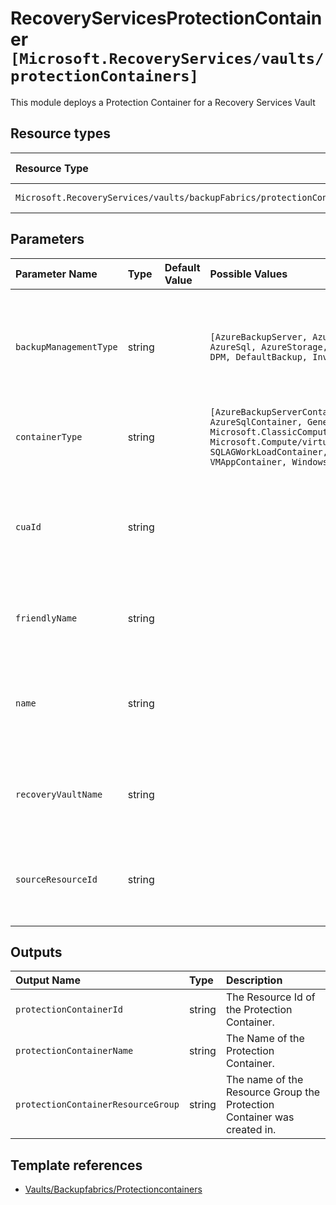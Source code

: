 # RecoveryServicesProtectionContainer  `[Microsoft.RecoveryServices/vaults/protectionContainers]`

This module deploys a Protection Container for a Recovery Services Vault

## Resource types

| Resource Type | Api Version |
| :-- | :-- |
| `Microsoft.RecoveryServices/vaults/backupFabrics/protectionContainers` | 2021-08-01 |

## Parameters

| Parameter Name | Type | Default Value | Possible Values | Description |
| :-- | :-- | :-- | :-- | :-- |
| `backupManagementType` | string |  | `[AzureBackupServer, AzureIaasVM, AzureSql, AzureStorage, AzureWorkload, DPM, DefaultBackup, Invalid, MAB, ]` | Optional. Backup management type to execute the current Protection Container job. |
| `containerType` | string |  | `[AzureBackupServerContainer, AzureSqlContainer, GenericContainer, Microsoft.ClassicCompute/virtualMachines, Microsoft.Compute/virtualMachines, SQLAGWorkLoadContainer, StorageContainer, VMAppContainer, Windows, ]` | Optional. Type of the container |
| `cuaId` | string |  |  | Optional. Customer Usage Attribution id (GUID). This GUID must be previously registered |
| `friendlyName` | string |  |  | Optional. Friendly name of the Protection Container |
| `name` | string |  |  | Required. Name of the Azure Recovery Service Vault Protection Container |
| `recoveryVaultName` | string |  |  | Required. Name of the Azure Recovery Service Vault |
| `sourceResourceId` | string |  |  | Optional. Resource Id of the target resource for the Protection Container  |

## Outputs

| Output Name | Type | Description |
| :-- | :-- | :-- |
| `protectionContainerId` | string | The Resource Id of the Protection Container. |
| `protectionContainerName` | string | The Name of the Protection Container. |
| `protectionContainerResourceGroup` | string | The name of the Resource Group the Protection Container was created in. |

## Template references

- [Vaults/Backupfabrics/Protectioncontainers](https://docs.microsoft.com/en-us/azure/templates/Microsoft.RecoveryServices/2021-08-01/vaults/backupFabrics/protectionContainers)
